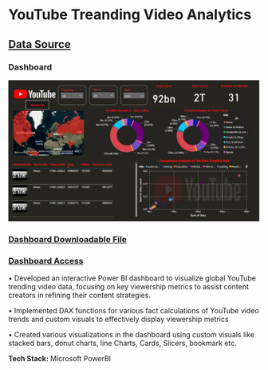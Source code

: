 # YouTube Treanding Video Analytics 
## [**Data Source**](https://www.kaggle.com/datasets/rsrishav/youtube-trending-video-dataset)

### Dashboard
![YouTube-Treanding-Video-Analytics-](/Images/Dashboard.jpg)

### [**Dashboard Downloadable File**](https://drive.google.com/drive/folders/13zdsNeHsLQxlxL8vRnSERdUlYhRwDgEa?usp=sharing)
### [**Dashboard Access**](https://app.powerbi.com/view?r=eyJrIjoiZGQwNjM0NGEtZmU2MS00ZjIwLWJkY2EtMDIzOTY5ZTE1Yjk5IiwidCI6ImUwNWI2YjNmLTE5ODAtNGIyNC04NjM3LTU4MDc3MWY0NGRlZSIsImMiOjN9)


•	Developed an interactive Power BI dashboard to visualize global YouTube trending video data, focusing on key viewership metrics to assist content creators in refining their content strategies.

•	Implemented DAX functions for various fact calculations of YouTube video trends and custom visuals to effectively display viewership metrics

•	Created various visualizations in the dashboard using custom visuals like stacked bars, donut charts, line Charts, Cards, Slicers, bookmark etc.

**Tech Stack:** Microsoft PowerBI
